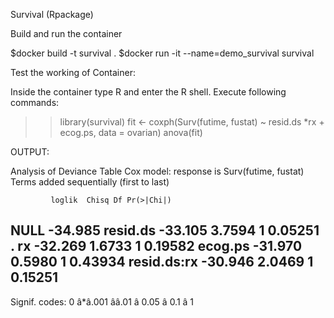 Survival (Rpackage)

Build and run the container

$docker build -t survival .
$docker run -it --name=demo_survival survival

Test the working of Container:

Inside the container type R and enter the R shell. Execute following commands:

>> library(survival)
>> fit <- coxph(Surv(futime, fustat) ~ resid.ds *rx + ecog.ps, data = ovarian)
>> anova(fit)

OUTPUT:

Analysis of Deviance Table
 Cox model: response is Surv(futime, fustat)
Terms added sequentially (first to last)

             loglik  Chisq Df Pr(>|Chi|)
NULL        -34.985
resid.ds    -33.105 3.7594  1    0.05251 .
rx          -32.269 1.6733  1    0.19582
ecog.ps     -31.970 0.5980  1    0.43934
resid.ds:rx -30.946 2.0469  1    0.15251
---
Signif. codes:  0 â*â.001 ââ.01 â 0.05 â 0.1 â 1
